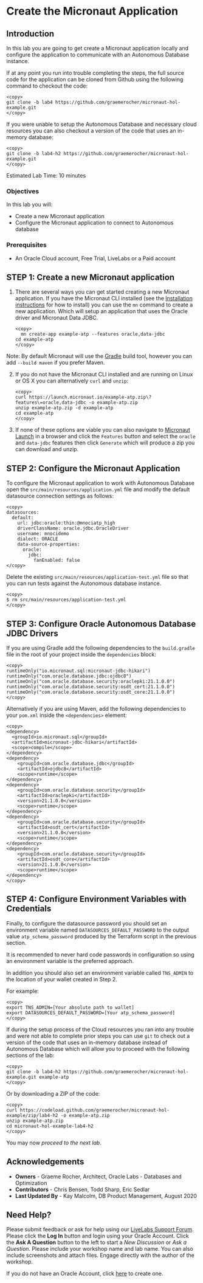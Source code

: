 # Create the Micronaut Application

## Introduction

In this lab you are going to get create a Micronaut application locally and configure the application to communicate with an Autonomous Database instance.

If at any point you run into trouble completing the steps, the full source code for the application can be cloned from Github using the following command to checkout the code:

    <copy>
    git clone -b lab4 https://github.com/graemerocher/micronaut-hol-example.git
    </copy>

If you were unable to setup the Autonomous Database and necessary cloud resources you can also checkout a version of the code that uses an in-memory database:

    <copy>
    git clone -b lab4-h2 https://github.com/graemerocher/micronaut-hol-example.git
    </copy>


Estimated Lab Time: 10 minutes

### Objectives

In this lab you will:

* Create a new Micronaut application
* Configure the Micronaut application to connect to Autonomous database

### Prerequisites
- An Oracle Cloud account, Free Trial, LiveLabs or a Paid account

## **STEP 1**: Create a new Micronaut application

1. There are several ways you can get started creating a new Micronaut application. If you have the Micronaut CLI installed (see the [Installation instructions](https://micronaut-projects.github.io/micronaut-starter/latest/guide/#installation) for how to install) you can use the `mn` command to create a new application. Which will setup an application that uses the Oracle driver and Micronaut Data JDBC.


    ```
    <copy>
      mn create-app example-atp --features oracle,data-jdbc
    cd example-atp
    </copy>
    ```


Note: By default Micronaut will use the [Gradle](https://gradle.org/) build tool, however you can add `--build maven` if you prefer Maven.

2. If you do not have the Micronaut CLI installed and are running on Linux or OS X you can alternatively `curl` and `unzip`:

    ```
    <copy>
    curl https://launch.micronaut.io/example-atp.zip\?features\=oracle,data-jdbc -o example-atp.zip
    unzip example-atp.zip -d example-atp
    cd example-atp
    </copy>
    ```

3. If none of these options are viable you can also navigate to [Micronaut Launch](https://micronaut.io/launch/) in a browser and click the `Features` button and select the `oracle` and `data-jdbc` features then click `Generate` which will produce a zip you can download and unzip.

## **STEP 2**: Configure the Micronaut Application

To configure the Micronaut application to work with Autonomous Database open the `src/main/resources/application.yml` file and modify the default datasource connection settings as follows:

    <copy>
    datasources:
      default:
        url: jdbc:oracle:thin:@mnociatp_high
        driverClassName: oracle.jdbc.OracleDriver
        username: mnocidemo
        dialect: ORACLE
        data-source-properties:
          oracle:
            jdbc:
              fanEnabled: false        
    </copy>    

Delete the existing `src/main/resources/application-test.yml` file so that you can run tests against the Autonomous database instance.

    <copy>
    $ rm src/main/resources/application-test.yml
    </copy>

## **STEP 3**: Configure Oracle Autonomous Database JDBC Drivers

If you are using Gradle add the following dependencies to the `build.gradle` file in the root of your project inside the `dependencies` block:

    <copy>
    runtimeOnly("io.micronaut.sql:micronaut-jdbc-hikari")
    runtimeOnly("com.oracle.database.jdbc:ojdbc8")
    runtimeOnly("com.oracle.database.security:oraclepki:21.1.0.0")
    runtimeOnly("com.oracle.database.security:osdt_cert:21.1.0.0")
    runtimeOnly("com.oracle.database.security:osdt_core:21.1.0.0")
    </copy>

Alternatively if you are using Maven, add the following dependencies to your `pom.xml` inside the `<dependencies>` element:

    <copy>
    <dependency>
      <groupId>io.micronaut.sql</groupId>
      <artifactId>micronaut-jdbc-hikari</artifactId>
      <scope>compile</scope>
    </dependency>
    <dependency>
        <groupId>com.oracle.database.jdbc</groupId>
        <artifactId>ojdbc8</artifactId>
        <scope>runtime</scope>
    </dependency>
    <dependency>
        <groupId>com.oracle.database.security</groupId>
        <artifactId>oraclepki</artifactId>
        <version>21.1.0.0</version>
        <scope>runtime</scope>
    </dependency>
    <dependency>
        <groupId>com.oracle.database.security</groupId>
        <artifactId>osdt_cert</artifactId>
        <version>21.1.0.0</version>
        <scope>runtime</scope>
    </dependency>
    <dependency>
        <groupId>com.oracle.database.security</groupId>
        <artifactId>osdt_core</artifactId>
        <version>21.1.0.0</version>
        <scope>runtime</scope>
    </dependency>
    </copy>


## **STEP 4**: Configure Environment Variables with Credentials

Finally, to configure the datasource password you should set an environment variable named `DATASOURCES_DEFAULT_PASSWORD` to the output value `atp_schema_password` produced by the Terraform script in the previous section.



It is recommended to never hard code passwords in configuration so using an environment variable is the preferred approach.

In addition you should also set an environment variable called `TNS_ADMIN` to the location of your wallet created in Step 2.

For example:

   ```
   <copy>
   export TNS_ADMIN=[Your absolute path to wallet]
   export DATASOURCES_DEFAULT_PASSWORD=[Your atp_schema_password]
   </copy>
   ```

If during the setup process of the Cloud resources you ran into any trouble and were not able to complete prior steps you can use `git` to check out a version of the code that uses an in-memory database instead of Autonomous Database which will allow you to proceed with the following sections of the lab:

  ```
  <copy>
  git clone -b lab4-h2 https://github.com/graemerocher/micronaut-hol-example.git example-atp
  </copy>
  ```

Or by downloading a ZIP of the code:

  ```
  <copy>
  curl https://codeload.github.com/graemerocher/micronaut-hol-example/zip/lab4-h2 -o example-atp.zip
  unzip example-atp.zip
  cd micronaut-hol-example-lab4-h2
  </copy>
  ```

You may now *proceed to the next lab*.

## Acknowledgements
- **Owners** - Graeme Rocher, Architect, Oracle Labs - Databases and Optimization
- **Contributors** - Chris Bensen, Todd Sharp, Eric Sedlar
- **Last Updated By** - Kay Malcolm, DB Product Management, August 2020

## Need Help?
Please submit feedback or ask for help using our [LiveLabs Support Forum](https://community.oracle.com/tech/developers/categories/building-java-cloud-applications-with-micronaut-and-oci). Please click the **Log In** button and login using your Oracle Account. Click the **Ask A Question** button to the left to start a *New Discussion* or *Ask a Question*.  Please include your workshop name and lab name.  You can also include screenshots and attach files.  Engage directly with the author of the workshop.

If you do not have an Oracle Account, click [here](https://profile.oracle.com/myprofile/account/create-account.jspx) to create one.
